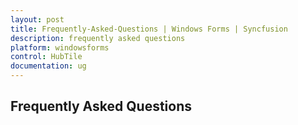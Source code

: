 ```yaml
---
layout: post
title: Frequently-Asked-Questions | Windows Forms | Syncfusion
description: frequently asked questions
platform: windowsforms
control: HubTile
documentation: ug
---
```


## Frequently Asked Questions

